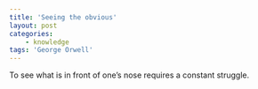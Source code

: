 ```yaml
---
title: 'Seeing the obvious'
layout: post
categories:
    - knowledge
tags: 'George Orwell'
---
```


To see what is in front of one’s nose requires a constant struggle.